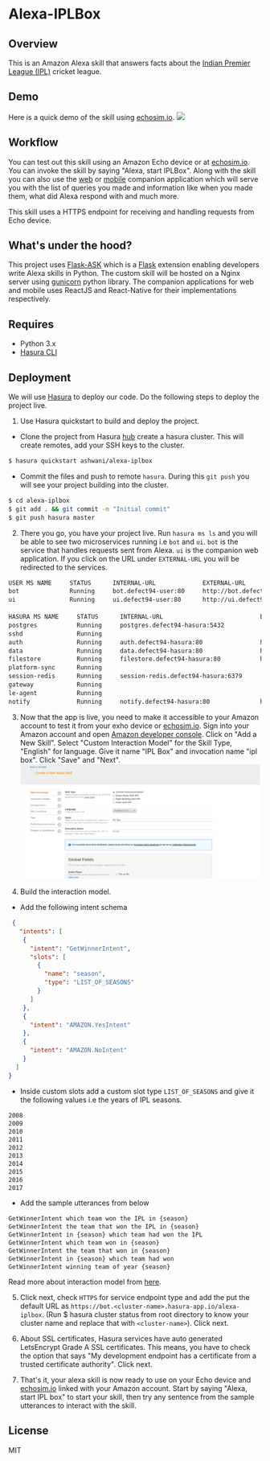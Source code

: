 # Alexa-IPLBox

## Overview
This is an Amazon Alexa skill that answers facts about the [Indian Premier League (IPL)](https://en.wikipedia.org/wiki/Indian_Premier_League) cricket league.

## Demo
Here is a quick demo of the skill using [echosim.io](https://echosim.io).
![](sdas)

## Workflow
You can test out this skill using an Amazon Echo device or at [echosim.io](https://www.echosim.io/). You can invoke the skill by saying "Alexa, start IPLBox". Along with the skill you can also use the [web](microservices/ui) or [mobile](iplbox-react-native) companion application which will serve you with the list of queries you made and information like when you made them, what did Alexa respond with and much more.

This skill uses a HTTPS endpoint for receiving and handling requests from Echo device.

## What's under the hood?
This project uses [Flask-ASK](http://flask-ask.readthedocs.io/) which is a [Flask](http://flask.pocoo.org/) extension enabling developers write Alexa skills in Python. The custom skill will be hosted on a Nginx server using [gunicorn](http://docs.gunicorn.org/en/stable/) python library. The companion applications for web and mobile uses ReactJS and React-Native for their implementations respectively.

## Requires
- Python 3.x
- [Hasura CLI](https://docs.hasura.io/0.15/manual/install-hasura-cli.html)

## Deployment
We will use [Hasura](https://hasura.io/) to deploy our code. Do the following steps to deploy the project live.
1. Use Hasura quickstart to build and deploy the project.
  - Clone the project from Hasura [hub](https://hasura.io/hub) create a hasura cluster. This will create remotes, add your SSH keys to the cluster.
  ```bash
  $ hasura quickstart ashwani/alexa-iplbox
  ```
  - Commit the files and push to remote `hasura`. During this `git push` you will see your project building into the cluster.
```bash
$ cd alexa-iplbox
$ git add . && git commit -m "Initial commit"
$ git push hasura master
```
2. There you go, you have your project live. Run `hasura ms ls` and you will be able to see two microservices running i.e `bot` and `ui`. `bot` is the service that handles requests sent from Alexa. `ui` is the companion web application. If you click on the URL under `EXTERNAL-URL` you will be redirected to the services.

```bash
USER MS NAME     STATUS      INTERNAL-URL             EXTERNAL-URL
bot              Running     bot.defect94-user:80     http://bot.defect94.hasura-app.io/
ui               Running     ui.defect94-user:80      http://ui.defect94.hasura-app.io/

HASURA MS NAME     STATUS      INTERNAL-URL                           EXTERNAL-URL
postgres           Running     postgres.defect94-hasura:5432          
sshd               Running                                            
auth               Running     auth.defect94-hasura:80                http://auth.defect94.hasura-app.io/
data               Running     data.defect94-hasura:80                http://data.defect94.hasura-app.io/
filestore          Running     filestore.defect94-hasura:80           http://filestore.defect94.hasura-app.io/
platform-sync      Running                                            
session-redis      Running     session-redis.defect94-hasura:6379     
gateway            Running                                            
le-agent           Running                                            
notify             Running     notify.defect94-hasura:80              http://notify.defect94.hasura-app.io/
```

3. Now that the app is live, you need to make it accessible to your Amazon account to test it from your exho device or [echosim.io](https://echosim.io/). Sign into your Amazon account and open [Amazon developer console](https://developer.amazon.com/edw/home.html#/skills). Click on "Add a New Skill". Select "Custom Interaction Model" for the Skill Type, "English" for language. Give it name "IPL Box" and invocation name "ipl box". Click "Save" and "Next".
![Amazon_Add_New_Skill_1.png](docs/screenshots/Amazon_Add_New_Skill_1.png)

4. Build the interaction model.
  - Add the following intent schema
```json
 {
   "intents": [
    {
      "intent": "GetWinnerIntent",
      "slots": [
        {
          "name": "season",
          "type": "LIST_OF_SEASONS"
        }
      ]
    },
    {
      "intent": "AMAZON.YesIntent"
    },
    {
      "intent": "AMAZON.NoIntent"
    }
  ]
}
```
  - Inside custom slots add a custom slot type `LIST_OF_SEASONS` and give it the following values i.e the years of IPL seasons.
```
2008
2009
2010
2011
2012
2013
2014
2015
2016
2017
```
  - Add the sample utterances from below
```
GetWinnerIntent which team won the IPL in {season}
GetWinnerIntent the team that won the IPL in {season}
GetWinnerIntent in {season} which team had won the IPL
GetWinnerIntent which team won in {season}
GetWinnerIntent the team that won in {season}
GetWinnerIntent in {season} which team had won
GetWinnerIntent winning team of year {season}
```
Read more about interaction model from [here](https://developer.amazon.com/docs/custom-skills/custom-interaction-model-reference.html).

5. Click next, check `HTTPS` for service endpoint type and add the put the default URL as `https://bot.<cluster-name>.hasura-app.io/alexa-iplbox`. (Run $ hasura cluster status from root directory to know your cluster name and replace that with `<cluster-name>`). Click next.

6. About SSL certificates, Hasura services have auto generated LetsEncrypt Grade A SSL certificates. This means, you have to check the option that says "My development endpoint has a certificate from a trusted certificate authority". Click next.

7. That's it, your alexa skill is now ready to use on your Echo device and [echosim.io](https://echosim.io) linked with your Amazon account. Start by saying "Alexa, start IPL box" to start your skill, then try any sentence from the sample utterances to interact with the skill.

## License
MIT

